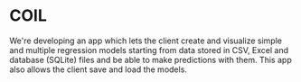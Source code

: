 # COIL
We're developing an app which lets the client create and visualize simple and multiple regression models starting 
from data stored in CSV, Excel and database (SQLite) files and be able to make predictions with them. This app also 
allows the client save and load the models. 
